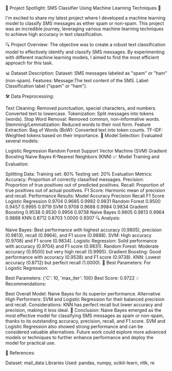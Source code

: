 🚀 Project Spotlight: SMS Classifier Using Machine Learning Techniques 🚀

I'm excited to share my latest project where I developed a machine learning model to classify SMS messages as either spam or non-spam. This project was an incredible journey, leveraging various machine learning techniques to achieve high accuracy in text classification.

🔍 Project Overview: The objective was to create a robust text classification model to effectively identify and classify SMS messages. By experimenting with different machine learning models, I aimed to find the most efficient approach for this task.

📊 Dataset Description: Dataset: SMS messages labeled as "spam" or "ham" (non-spam). Features: Message:The text content of the SMS. Label: Classification label ("spam" or "ham").

🛠️ Data Preprocessing:

Text Cleaning:
Removed punctuation, special characters, and numbers.
Converted text to lowercase.
Tokenization:
Split messages into tokens (words).
Stop Word Removal:
Removed common, non-informative words.
Stemming/Lemmatization:
Reduced words to their root form.
Feature Extraction:
Bag of Words (BoW): Converted text into token counts.
TF-IDF: Weighted tokens based on their importance.
🤖 Model Selection: Evaluated several models:

Logistic Regression
Random Forest
Support Vector Machine (SVM)
Gradient Boosting
Naive Bayes
K-Nearest Neighbors (KNN)
📈 Model Training and Evaluation:

Splitting Data:
Training set: 80%
Testing set: 20%
Evaluation Metrics:
Accuracy: Proportion of correctly classified messages.
Precision: Proportion of true positives out of predicted positives.
Recall: Proportion of true positives out of actual positives.
F1 Score: Harmonic mean of precision and recall.
Performance Results:
Model	Accuracy	Precision	Recall	F1 Score
Logistic Regression	0.9704	0.9685	0.9982	0.9831
Random Forest	0.9500	0.9457	0.9995	0.9719
SVM	0.9708	0.9688	0.9984	0.9834
Gradient Boosting	0.9538	0.9530	0.9956	0.9738
Naive Bayes	0.9805	0.9813	0.9964	0.9888
KNN	0.8712	0.8703	1.0000	0.9307
🔍 Analysis:

Naive Bayes: Best performance with highest accuracy (0.9805), precision (0.9813), recall (0.9964), and F1 score (0.9888).
SVM: High accuracy (0.9708) and F1 score (0.9834).
Logistic Regression: Solid performance with accuracy (0.9704) and F1 score (0.9831).
Random Forest: Moderate accuracy (0.9500) but very high recall (0.9995).
Gradient Boosting: Good performance with accuracy (0.9538) and F1 score (0.9738).
KNN: Lowest accuracy (0.8712) but perfect recall (1.0000).
🔧 Best Parameters: For Logistic Regression:

Best Parameters: {'C': 10, 'max_iter': 100}
Best Score: 0.9722
💡 Recommendations:

Best Overall Model: Naive Bayes for its superior performance.
Alternative High Performers: SVM and Logistic Regression for their balanced precision and recall.
Considerations: KNN has perfect recall but lower accuracy and precision, making it less ideal.
🏁 Conclusion: Naive Bayes emerged as the most effective model for classifying SMS messages as spam or non-spam, thanks to its outstanding accuracy, precision, recall, and F1 score. SVM and Logistic Regression also showed strong performance and can be considered valuable alternatives. Future work could explore more advanced models or techniques to further enhance performance and deploy the model for practical use.

🔗 References:

Dataset: mail_data
Libraries Used: pandas, numpy, scikit-learn, nltk, re
